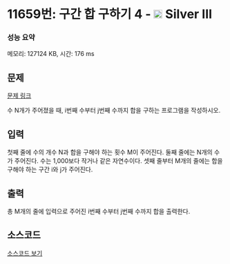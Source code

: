 # 11659번: 구간 합 구하기 4 - <img src="https://static.solved.ac/tier_small/8.svg" style="height:20px" /> Silver III

<!-- performance -->
### 성능 요약
메모리: 127124 KB, 시간: 176 ms
<!-- end -->

## 문제

[문제 링크](https://boj.kr/11659)


<p>수 N개가 주어졌을 때, i번째 수부터 j번째 수까지 합을 구하는 프로그램을 작성하시오.</p>



## 입력


<p>첫째 줄에 수의 개수 N과 합을 구해야 하는 횟수 M이 주어진다. 둘째 줄에는 N개의 수가 주어진다. 수는 1,000보다 작거나 같은 자연수이다.&nbsp;셋째 줄부터 M개의 줄에는 합을 구해야 하는 구간 i와 j가 주어진다.</p>



## 출력


<p>총 M개의 줄에 입력으로 주어진 i번째 수부터 j번째 수까지 합을 출력한다.</p>



## 소스코드

[소스코드 보기](구간%20합%20구하기%204.py)